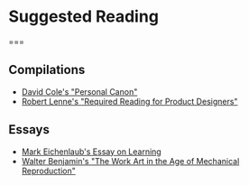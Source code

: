 # Suggested Reading
===

## Compilations
- [David Cole's "Personal Canon"](http://davidcole.me/canon/)
- [Robert Lenne's "Required Reading for Product Designers"](http://robertlenne.com/requiredreading/)

## Essays
- [Mark Eichenlaub's Essay on Learning](http://www.quora.com/Learning/Do-grad-school-students-remember-everything-they-were-taught-in-college-all-the-time/answer/Mark-Eichenlaub)
- [Walter Benjamin's "The Work Art in the Age of Mechanical Reproduction"](http://marxists.org/reference/subject/philosophy/works/ge/benjamin.htm)
